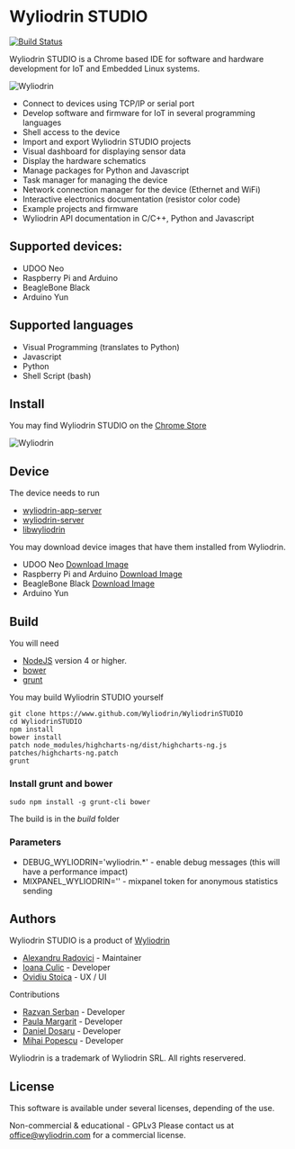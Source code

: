 # Wyliodrin STUDIO

[![Build Status](https://travis-ci.org/Wyliodrin/WyliodrinSTUDIO.svg?branch=master)](https://travis-ci.org/Wyliodrin/WyliodrinSTUDIO)

Wyliodrin STUDIO is a Chrome based IDE for software and hardware development for IoT and Embedded Linux systems.

![Wyliodrin](https://raw.githubusercontent.com/Wyliodrin/WyliodrinSTUDIO/master/extra/wyliodrin.png)

* Connect to devices using TCP/IP or serial port
* Develop software and firmware for IoT in several programming languages
* Shell access to the device
* Import and export Wyliodrin STUDIO projects
* Visual dashboard for displaying sensor data
* Display the hardware schematics
* Manage packages for Python and Javascript
* Task manager for managing the device
* Network connection manager for the device  (Ethernet and WiFi)
* Interactive electronics documentation (resistor color code)
* Example projects and firmware
* Wyliodrin API documentation in C/C++, Python and Javascript

## Supported devices:
* UDOO Neo 
* Raspberry Pi and Arduino 
* BeagleBone Black 
* Arduino Yun

## Supported languages
* Visual Programming (translates to Python)
* Javascript
* Python
* Shell Script (bash)

## Install
You may find Wyliodrin STUDIO on the [Chrome Store](https://goo.gl/Sgj9HB)

![Wyliodrin](https://raw.githubusercontent.com/Wyliodrin/WyliodrinSTUDIO/master/extra/wyliodrin_studio_qr.png)

## Device

The device needs to run
* [wyliodrin-app-server](https://www.github.com/wyliodrin/wyliodrin-app-server)
* [wyliodrin-server](https://www.github.com/wyliodrin/wyliodrin-server)
* [libwyliodrin](https://www.github.com/wyliodrin/libwyliodrin)

You may download device images that have them installed from Wyliodrin.

* UDOO Neo [Download Image](http://www.wyliodrin.com/images/beta/udooneo)
* Raspberry Pi and Arduino [Download Image](http://www.wyliodrin.com/images/beta/raspberrypi)
* BeagleBone Black [Download Image](http://www.wyliodrin.com/images/beta/beagleboneblack)
* Arduino Yun

## Build

You will need 

* [NodeJS](http://www.nodejs.org) version 4 or higher.
* [bower](http://bower.io/)
* [grunt](http://gruntjs.com/)

You may build Wyliodrin STUDIO yourself

    git clone https://www.github.com/Wyliodrin/WyliodrinSTUDIO
    cd WyliodrinSTUDIO
    npm install
    bower install
    patch node_modules/highcharts-ng/dist/highcharts-ng.js patches/highcharts-ng.patch
    grunt

### Install grunt and bower

    sudo npm install -g grunt-cli bower

The build is in the *build* folder

### Parameters

* DEBUG_WYLIODRIN='wyliodrin.*' - enable debug messages (this will have a performance impact)
* MIXPANEL_WYLIODRIN='' - mixpanel token for anonymous statistics sending

## Authors

Wyliodrin STUDIO is a product of [Wyliodrin](http://www.wyliodrin.com)

* [Alexandru Radovici](https://www.github.com/alexandruradovici) - Maintainer
* [Ioana Culic](https://www.github.com/ioanaculic) - Developer
* [Ovidiu Stoica](https://www.github.com/oviska) - UX / UI

Contributions

* [Razvan Serban](https://www.github.com/serban-razvan) - Developer
* [Paula Margarit](https://www.github.com/paula-elena) - Developer
* [Daniel Dosaru](https://www.github.com/dosarudaniel) - Developer
* [Mihai Popescu](https://www.github.com/mhpopescu) - Developer

Wyliodrin is a trademark of Wyliodrin SRL. All rights reservered.

## License

This software is available under several licenses, depending of the use.

Non-commercial & educational - GPLv3
Please contact us at office@wyliodrin.com for a commercial license.

